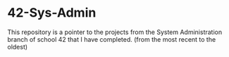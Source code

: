 # 42-Sys-Admin
This repository is a pointer to the projects from the System Administration branch of school 42 that I have completed. (from the most recent to the oldest)
